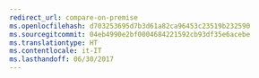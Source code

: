 ```yaml
---
redirect_url: compare-on-premise
ms.openlocfilehash: d703253695d7b3d61a82ca96453c23519b232590
ms.sourcegitcommit: 04eb4990e2bf0004684221592cb93df35e6acebe
ms.translationtype: HT
ms.contentlocale: it-IT
ms.lasthandoff: 06/30/2017
---
```

